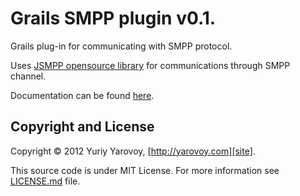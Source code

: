 Grails SMPP plugin v0.1.
=============

Grails plug-in for communicating with SMPP protocol.

Uses [JSMPP opensource library][jsmpp] for communications through SMPP channel.

Documentation can be found [here][docs].

Copyright and License
---------------------

Copyright © 2012 Yuriy Yarovoy, [http://yarovoy.com][site].

This source code is under MIT License. For more information see [LICENSE.md][license] file.

[docs]: https://github.com/Yarovoy/grails-smpp/wiki "See website with Grails Smpp Plugin documentation."
[site]: http://yarovoy.com/ "See copyright holder's site."
[jsmpp]: https://github.com/uudashr/jsmpp
[license]: https://github.com/Yarovoy/grails-smpp/blob/master/LICENSE.md  "See the license on GitHub."